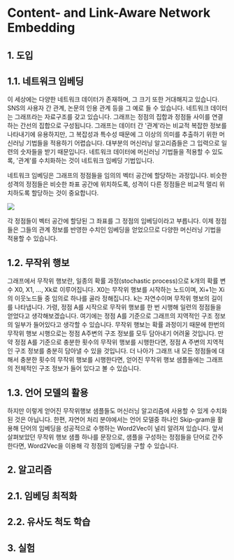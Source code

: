 # Content- and Link-Aware Network Embedding

## 1. 도입
## 1.1. 네트워크 임베딩
   이 세상에는 다양한 네트워크 데이터가 존재하며, 그 크기 또한 거대해지고 있습니다.
   SNS의 사용자 간 관계, 논문의 인용 관계 등을 그 예로 들 수 있습니다.
   네트워크 데이터는 그래프라는 자료구조를 갖고 있습니다.
   그래프는 정점의 집합과 정점들 사이를 연결하는 간선의 집합으로 구성됩니다.
   그래프는 데이터 간 '관계'라는 비교적 복잡한 정보를 나타내기에 유용하지만, 그 복잡성과 특수성 때문에 그 이상의 의미를 추출하기 위한 머신러닝 기법들을 적용하기 어렵습니다.
   대부분의 머신러닝 알고리즘들은 그 입력으로 일련의 숫자들을 받기 때문입니다.
   네트워크 데이터에 머신러닝 기법들을 적용할 수 있도록, '관계'를  수치화하는 것이 네트워크 임베딩 기법입니다.

   네트워크 임베딩은 그래프의 정점들을 임의의 벡터 공간에 할당하는 과정입니다. 비슷한 성격의 정점들은 비슷한 좌표 공간에 위치하도록, 성격이 다른 정점들은 비교적 멀리 위치하도록 할당하는 것이 중요합니다.
   
   <img src="https://1.bp.blogspot.com/-hx5DlfIn7xk/XRJlD47Mv6I/AAAAAAAAEO4/o9ztIaCTz7Ie2eVEczhyGuciQPxV7JKFACLcBGAs/s640/Screenshot%2B2019-06-25%2Bat%2B11.11.05%2BAM.png">
   
   
   각 정점들이 벡터 공간에 할당된 그 좌표를 그 정점의 임베딩이라고 부릅니다.
   이제 정점들은 그들의 관계 정보를 반영한 수치인 임베딩을 얻었으므로 다양한 머신러닝 기법을 적용할 수 있습니다.


## 1.2. 무작위 행보
   그래프에서 무작위 행보란, 일종의 확률 과정(stochastic process)으로 k개의 확률 변수 X0, X1, ..., Xk로 이루어집니다.
   X0는 무작위 행보를 시작하는 노드이며, Xi+1는 Xi의 이웃노드들 중 임의로 하나를 골라 정해집니다.
   k는 자연수이며 무작위 행보의 길이를 나타냅니다.
   가령, 정점 A를 시작으로 무작위 행보를 한 번 시행해 일련의 정점들을 얻었다고 생각해보겠습니다.
   여기에는 정점 A를 기준으로 그래프의 지역적인 구조 정보의 일부가 들어있다고 생각할 수 있습니다.
   무작위 행보는 확률 과정이기 때문에 한번의 무작위 행보 시행으로는 정점 A주변의 구조 정보를 모두 담아내기 어려울 것입니다.
   만약 정점 A를 기준으로 충분한 횟수의 무작위 행보를 시행한다면, 정점 A 주변의 지역적인 구조 정보를 충분히 담아낼 수 있을 것입니다.
   더 나아가 그래프 내 모든 정점들에 대해서 충분한 횟수의 무작위 행보를 시행한다면, 얻어진 무작위 행보 샘플들에는 그래프의 전체적인 구조 정보가 들어 있다고 볼 수 있습니다.
   
## 1.3. 언어 모델의 활용
   하지만 이렇게 얻어진 무작위행보 샘플들도 머신러닝 알고리즘에 사용할 수 있게 수치화된 것은 아닙니다.
   한편, 자연어 처리 분야에서는 언어 모델중 하나인 Skip-gram을 활용해 단어의 임베딩을 성공적으로 수행하는 Word2Vec이 널리 알려져 있습니다.
   앞서 살펴보았던 무작위 행보 샘플 하나를 문장으로, 샘플을 구성하는 정점들을 단어로 간주한다면, Word2Vec을 이용해 각 정점의 임베딩을 구할 수 있습니다.


   

## 2. 알고리즘
## 2.1. 임베딩 최적화
## 2.2. 유사도 척도 학습
## 3. 실험
